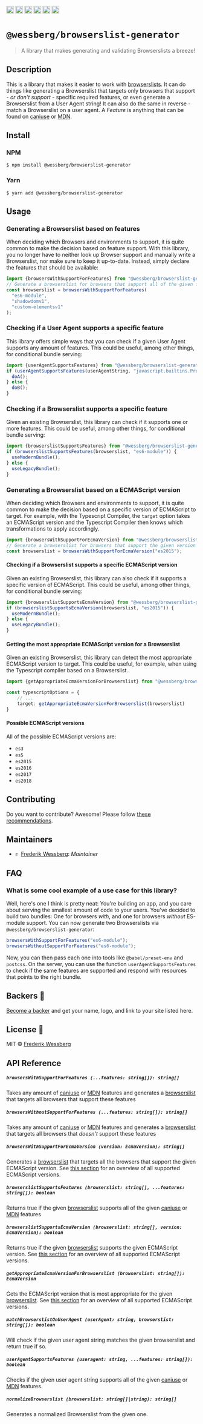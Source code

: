 <a href="https://npmcharts.com/compare/@wessberg/browserslist-generator?minimal=true"><img alt="Downloads per month" src="https://img.shields.io/npm/dm/%40wessberg%2Fbrowserslist-generator.svg" height="20"></img></a>
<a href="https://david-dm.org/wessberg/browserslist-generator"><img alt="Dependencies" src="https://img.shields.io/david/wessberg/browserslist-generator.svg" height="20"></img></a>
<a href="https://www.npmjs.com/package/@wessberg/browserslist-generator"><img alt="NPM Version" src="https://badge.fury.io/js/%40wessberg%2Fbrowserslist-generator.svg" height="20"></img></a>
<a href="https://github.com/wessberg/browserslist-generator/graphs/contributors"><img alt="Contributors" src="https://img.shields.io/github/contributors/wessberg%2Fbrowserslist-generator.svg" height="20"></img></a>
<a href="https://opensource.org/licenses/MIT"><img alt="MIT License" src="https://img.shields.io/badge/License-MIT-yellow.svg" height="20"></img></a>
<a href="https://www.patreon.com/bePatron?u=11315442"><img alt="Support on Patreon" src="https://c5.patreon.com/external/logo/become_a_patron_button@2x.png" height="20"></img></a>

# `@wessberg/browserslist-generator`

> A library that makes generating and validating Browserslists a breeze!

## Description

This is a library that makes it easier to work with [browserslists](https://github.com/browserslist/browserslist).
It can do things like generating a Browserslist that targets only browsers that support - _or don't support_ - specific required features, or even generate a Browserslist from a User Agent string!
It can also do the same in reverse - match a Browserslist on a user agent.
A _Feature_ is anything that can be found on [caniuse](https://caniuse.com/) or [MDN](https://github.com/mdn/browser-compat-data).

## Install

### NPM

```
$ npm install @wessberg/browserslist-generator
```

### Yarn

```
$ yarn add @wessberg/browserslist-generator
```

## Usage

### Generating a Browserslist based on features

When deciding which Browsers and environments to support, it is quite common to make
the decision based on feature support. With this library, you no longer have to neither look up
Browser support and manually write a Browserslist, nor make sure to keep it up-to-date.
Instead, simply declare the features that should be available:

```typescript
import {browsersWithSupportForFeatures} from "@wessberg/browserslist-generator";
// Generate a browserslist for browsers that support all of the given features
const browserslist = browsersWithSupportForFeatures(
  "es6-module",
  "shadowdomv1",
  "custom-elementsv1"
);
```

### Checking if a User Agent supports a specific feature

This library offers simple ways that you can check if a given User Agent supports any amount of features.
This could be useful, among other things, for conditional bundle serving:

```typescript
import {userAgentSupportsFeatures} from "@wessberg/browserslist-generator";
if (userAgentSupportsFeatures(userAgentString, "javascript.builtins.Promise.finally")) {
  doA();
} else {
  doB();
}
```

### Checking if a Browserslist supports a specific feature

Given an existing Browserslist, this library can check if it supports one or more features.
This could be useful, among other things, for conditional bundle serving:

```typescript
import {browserslistSupportsFeatures} from "@wessberg/browserslist-generator";
if (browserslistSupportsFeatures(browserslist, "es6-module")) {
  useModernBundle();
} else {
  useLegacyBundle();
}
```

### Generating a Browserslist based on a ECMAScript version

When deciding which Browsers and environments to support, it is quite common to make
the decision based on a specific version of ECMAScript to target. For example, with the Typescript Compiler,
the `target` option takes an ECMAScript version and the Typescript Compiler then knows which transformations to apply accordingly.

```typescript
import {browsersWithSupportForEcmaVersion} from "@wessberg/browserslist-generator";
// Generate a browserslist for browsers that support the given version of ECMAScript
const browserslist = browsersWithSupportForEcmaVersion("es2015");
```

#### Checking if a Browserslist supports a specific ECMAScript version

Given an existing Browserslist, this library can also check if it supports a specific version of ECMAScript.
This could be useful, among other things, for conditional bundle serving:

```typescript
import {browserslistSupportsEcmaVersion} from "@wessberg/browserslist-generator";
if (browserslistSupportsEcmaVersion(browserslist, "es2015")) {
  useModernBundle();
} else {
  useLegacyBundle();
}
```

#### Getting the most appropriate ECMAScript version for a Browserslist

Given an existing Browserslist, this library can detect the most appropriate ECMAScript version to target.
This could be useful, for example, when using the Typescript compiler based on a Browserslist. 

```typescript
import {getAppropriateEcmaVersionForBrowserslist} from "@wessberg/browserslist-generator";

const typescriptOptions = {
	// ...
	target: getAppropriateEcmaVersionForBrowserslist(browserslist)
}
```

#### Possible ECMAScript versions

All of the possible ECMAScript versions are:

- `es3`
- `es5`
- `es2015`
- `es2016`
- `es2017`
- `es2018`

## Contributing

Do you want to contribute? Awesome! Please follow [these recommendations](./CONTRIBUTING.md).

## Maintainers

- <a href="https://github.com/wessberg"><img alt="Frederik Wessberg" src="https://avatars2.githubusercontent.com/u/20454213?s=460&v=4" height="11"></img></a> [Frederik Wessberg](https://github.com/wessberg): _Maintainer_

## FAQ

### What is some cool example of a use case for this library?

Well, here's one I think is pretty neat:
You're building an app, and you care about serving the smallest amount of code to your users.
You've decided to build two bundles: One for browsers _with_, and one for browsers _without_ ES-module support.
You can now generate two Browserslists via `@wessberg/browserslist-generator`:

```typescript
browsersWithSupportForFeatures("es6-module");
browsersWithoutSupportForFeatures("es6-module");
```

Now, you can then pass each one into tools like `@babel/preset-env` and `postcss`.
On the server, you can use the function `userAgentSupportsFeatures` to check if the same features are supported and respond with resources that points to the right bundle.

## Backers 🏅

[Become a backer](https://www.patreon.com/bePatron?u=11315442) and get your name, logo, and link to your site listed here.

## License 📄

MIT © [Frederik Wessberg](https://github.com/wessberg)

## API Reference

##### `browsersWithSupportForFeatures (...features: string[]): string[]`

Takes any amount of [caniuse](https://caniuse.com/) or [MDN](https://github.com/mdn/browser-compat-data) features and generates a [browserslist](https://github.com/browserslist/browserslist) that targets all browsers that support these features

##### `browsersWithoutSupportForFeatures (...features: string[]): string[]`

Takes any amount of [caniuse](https://caniuse.com/) or [MDN](https://github.com/mdn/browser-compat-data) features and generates a [browserslist](https://github.com/browserslist/browserslist) that targets all browsers that _doesn't_ support these features

##### `browsersWithSupportForEcmaVersion (version: EcmaVersion): string[]`

Generates a [browserslist](https://github.com/browserslist/browserslist) that targets all the browsers that support the given ECMAScript version.
See [this section](#possible-ecmascript-versions) for an overview of all supported ECMAScript versions.

##### `browserslistSupportsFeatures (browserslist: string[], ...features: string[]): boolean`

Returns true if the given [browserslist](https://github.com/browserslist/browserslist) supports all of the given [caniuse](https://caniuse.com/) or [MDN](https://github.com/mdn/browser-compat-data) features

##### `browserslistSupportsEcmaVersion (browserslist: string[], version: EcmaVersion): boolean`

Returns true if the given [browserslist](https://github.com/browserslist/browserslist) supports the given ECMAScript version.
See [this section](#possible-ecmascript-versions) for an overview of all supported ECMAScript versions.

##### `getAppropriateEcmaVersionForBrowserslist (browserslist: string[]): EcmaVersion`

Gets the ECMAScript version that is most appropriate for the given [browserslist](https://github.com/browserslist/browserslist).
See [this section](#possible-ecmascript-versions) for an overview of all supported ECMAScript versions.

##### `matchBrowserslistOnUserAgent (userAgent: string, browserslist: string[]): boolean`

Will check if the given user agent string matches the given browserslist and return true if so.

##### `userAgentSupportsFeatures (useragent: string, ...features: string[]): boolean`

Checks if the given user agent string supports all of the given [caniuse](https://caniuse.com/) or [MDN](https://github.com/mdn/browser-compat-data) features.

##### `normalizeBrowserslist (browserslist: string[]|string): string[]`

Generates a normalized Browserslist from the given one.
